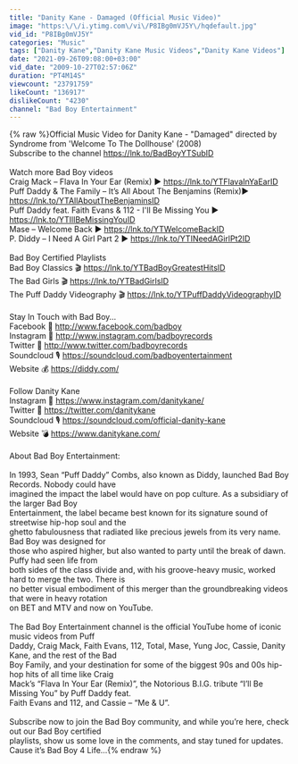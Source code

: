 ```yaml
---
title: "Danity Kane - Damaged (Official Music Video)"
image: "https:\/\/i.ytimg.com\/vi\/P8IBg0mVJ5Y\/hqdefault.jpg"
vid_id: "P8IBg0mVJ5Y"
categories: "Music"
tags: ["Danity Kane","Danity Kane Music Videos","Danity Kane Videos"]
date: "2021-09-26T09:08:00+03:00"
vid_date: "2009-10-27T02:57:06Z"
duration: "PT4M14S"
viewcount: "23791759"
likeCount: "136917"
dislikeCount: "4230"
channel: "Bad Boy Entertainment"
---
```

{% raw %}Official Music Video for Danity Kane - &quot;Damaged&quot; directed by Syndrome from 'Welcome To The Dollhouse' (2008)<br />Subscribe to the channel <a rel="nofollow" target="blank" href="https://lnk.to/BadBoyYTSubID">https://lnk.to/BadBoyYTSubID</a><br /><br />Watch more Bad Boy videos<br />Craig Mack – Flava In Your Ear (Remix) ▶️ <a rel="nofollow" target="blank" href="https://lnk.to/YTFlavaInYaEarID">https://lnk.to/YTFlavaInYaEarID</a><br />Puff Daddy &amp; The Family – It’s All About The Benjamins (Remix)▶️ <a rel="nofollow" target="blank" href="https://lnk.to/YTAllAboutTheBenjaminsID">https://lnk.to/YTAllAboutTheBenjaminsID</a><br />Puff Daddy feat. Faith Evans &amp; 112 - I'll Be Missing You ▶️ <a rel="nofollow" target="blank" href="https://lnk.to/YTIllBeMissingYouID">https://lnk.to/YTIllBeMissingYouID</a><br />Mase – Welcome Back ▶️ <a rel="nofollow" target="blank" href="https://lnk.to/YTWelcomeBackID">https://lnk.to/YTWelcomeBackID</a><br />P. Diddy – I Need A Girl Part 2 ▶️ <a rel="nofollow" target="blank" href="https://lnk.to/YTINeedAGirlPt2ID">https://lnk.to/YTINeedAGirlPt2ID</a><br /><br />Bad Boy Certified Playlists<br />Bad Boy Classics 🎬 <a rel="nofollow" target="blank" href="https://lnk.to/YTBadBoyGreatestHitsID">https://lnk.to/YTBadBoyGreatestHitsID</a><br />The Bad Girls 🎬 <a rel="nofollow" target="blank" href="https://lnk.to/YTBadGirlsID">https://lnk.to/YTBadGirlsID</a><br />The Puff Daddy Videography 🎬 <a rel="nofollow" target="blank" href="https://lnk.to/YTPuffDaddyVideographyID">https://lnk.to/YTPuffDaddyVideographyID</a><br /><br />Stay In Touch with Bad Boy…<br />Facebook 📣 <a rel="nofollow" target="blank" href="http://www.facebook.com/badboy">http://www.facebook.com/badboy</a><br />Instagram 📸 <a rel="nofollow" target="blank" href="http://www.instagram.com/badboyrecords">http://www.instagram.com/badboyrecords</a><br />Twitter 📱 <a rel="nofollow" target="blank" href="http://www.twitter.com/badboyrecords">http://www.twitter.com/badboyrecords</a><br />Soundcloud 🎙 <a rel="nofollow" target="blank" href="https://soundcloud.com/badboyentertainment">https://soundcloud.com/badboyentertainment</a><br />Website 💰 <a rel="nofollow" target="blank" href="https://diddy.com/">https://diddy.com/</a><br /><br />Follow Danity Kane<br />Instagram 📸 <a rel="nofollow" target="blank" href="https://www.instagram.com/danitykane/">https://www.instagram.com/danitykane/</a><br />Twitter 📱 <a rel="nofollow" target="blank" href="https://twitter.com/danitykane">https://twitter.com/danitykane</a><br />Soundcloud 🎙 <a rel="nofollow" target="blank" href="https://soundcloud.com/official-danity-kane">https://soundcloud.com/official-danity-kane</a><br />Website 💣 <a rel="nofollow" target="blank" href="https://www.danitykane.com/">https://www.danitykane.com/</a><br /><br />About Bad Boy Entertainment:<br /><br />In 1993, Sean “Puff Daddy” Combs, also known as Diddy, launched Bad Boy Records. Nobody could have<br />imagined the impact the label would have on pop culture. As a subsidiary of the larger Bad Boy<br />Entertainment, the label became best known for its signature sound of streetwise hip-hop soul and the<br />ghetto fabulousness that radiated like precious jewels from its very name. Bad Boy was designed for<br />those who aspired higher, but also wanted to party until the break of dawn. Puffy had seen life from<br />both sides of the class divide and, with his groove-heavy music, worked hard to merge the two. There is<br />no better visual embodiment of this merger than the groundbreaking videos that were in heavy rotation<br />on BET and MTV and now on YouTube.<br /><br />The Bad Boy Entertainment channel is the official YouTube home of iconic music videos from Puff<br />Daddy, Craig Mack, Faith Evans, 112, Total, Mase, Yung Joc, Cassie, Danity Kane, and the rest of the Bad<br />Boy Family, and your destination for some of the biggest 90s and 00s hip-hop hits of all time like Craig<br />Mack’s “Flava In Your Ear (Remix)”, the Notorious B.I.G. tribute “I’ll Be Missing You” by Puff Daddy feat.<br />Faith Evans and 112, and Cassie – “Me &amp; U”.<br /><br />Subscribe now to join the Bad Boy community, and while you’re here, check out our Bad Boy certified<br />playlists, show us some love in the comments, and stay tuned for updates. Cause it’s Bad Boy 4 Life…{% endraw %}
